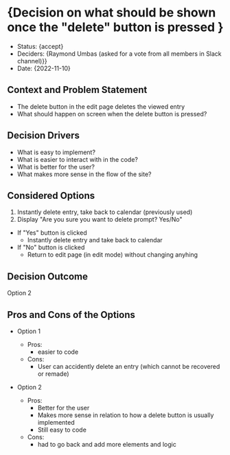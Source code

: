 # {Decision on what should be shown once the "delete" button is pressed }

* Status: {accept}
* Deciders: {Raymond Umbas (asked for a vote from all members in Slack channel)}} <!-- optional -->
* Date: {2022-11-10} <!-- optional -->

## Context and Problem Statement
- The delete button in the edit page deletes the viewed entry
- What should happen on screen when the delete button is pressed?

## Decision Drivers <!-- optional -->

- What is easy to implement?
- What is easier to interact with in the code?
- What is better for the user?
- What makes more sense in the flow of the site?

## Considered Options

1) Instantly delete entry, take back to calendar (previously used)
2) Display "Are you sure you want to delete prompt? Yes/No"
  - If "Yes" button is clicked
    - Instantly delete entry and take back to calendar
  - If "No" button is clicked
    - Return to edit page (in edit mode) without changing anyhing

## Decision Outcome

Option 2

## Pros and Cons of the Options <!-- optional -->

- Option 1
  - Pros:
    - easier to code
  - Cons:
    - User can accidently delete an entry (which cannot be recovered or remade)

- Option 2
  - Pros:
    - Better for the user
    - Makes more sense in relation to how a delete button is usually implemented
    - Still easy to code
  - Cons:
    - had to go back and add more elements and logic